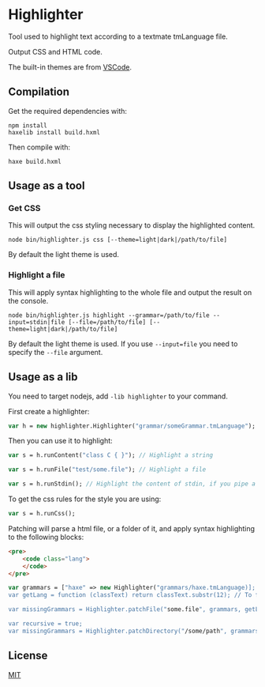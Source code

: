 # Highlighter

Tool used to highlight text according to a textmate tmLanguage file.

Output CSS and HTML code.

The built-in themes are from [VSCode](https://github.com/Microsoft/vscode).

## Compilation

Get the required dependencies with:
```
npm install
haxelib install build.hxml
```

Then compile with:
```
haxe build.hxml
```

## Usage as a tool

### Get CSS

This will output the css styling necessary to display the highlighted content.

```
node bin/highlighter.js css [--theme=light|dark|/path/to/file]
```

By default the light theme is used.

### Highlight a file

This will apply syntax highlighting to the whole file and output the result on the console.

```
node bin/highlighter.js highlight --grammar=/path/to/file --input=stdin|file [--file=/path/to/file] [--theme=light|dark|/path/to/file]
```

By default the light theme is used.
If you use `--input=file` you need to specify the `--file` argument.

## Usage as a lib

You need to target nodejs, add `-lib highlighter` to your command.

First create a highlighter:
```haxe
var h = new highlighter.Highlighter("grammar/someGrammar.tmLanguage");
```

Then you can use it to highlight:
```haxe
var s = h.runContent("class C { }"); // Highlight a string

var s = h.runFile("test/some.file"); // Highlight a file

var s = h.runStdin(); // Highlight the content of stdin, if you pipe a file
```

To get the css rules for the style you are using:
```haxe
var s = h.runCss();
```

Patching will parse a html file, or a folder of it, and apply syntax highlighting to the following blocks:
```html
<pre>
	<code class="lang">
	</code>
</pre>
```

```haxe
var grammars = ["haxe" => new Highlighter("grammars/haxe.tmLanguage)]; // Map language name => highlighter
var getLang = function (classText) return classText.substr(12); // To filter class="prettyprint haxe" into "haxe"

var missingGrammars = Highlighter.patchFile("some.file", grammars, getLang); // Patch a single file

var recursive = true;
var missingGrammars = Highlighter.patchDirectory("/some/path", grammars, getLang, recursive); // Patch a folder recursively (or not).
```

## License

[MIT](LICENSE.md)
